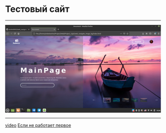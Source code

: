 # Тестовый сайт 
----
![](https://raw.githubusercontent.com/Andrei0903/web_navigate_image_bg/main/RM/fon.png)

---

[video](https://github.com/Andrei0903/web_navigate_image_bg/blob/main/RM/bg.mkv)
[Если не работает первое ](https://drive.google.com/file/d/1RY6ns5q5awlKVqb6l07bSsZE5K4MaSjo/view?usp=sharing)
